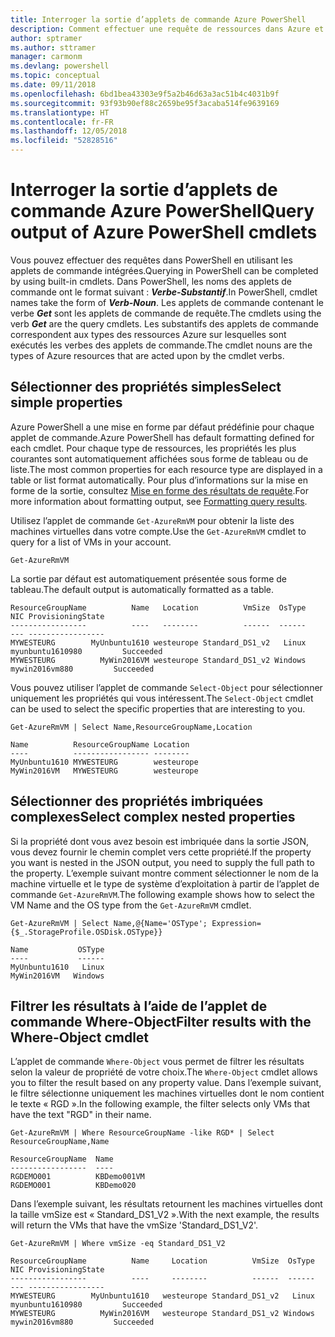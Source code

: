 ```yaml
---
title: Interroger la sortie d’applets de commande Azure PowerShell
description: Comment effectuer une requête de ressources dans Azure et mettre en forme les résultats.
author: sptramer
ms.author: sttramer
manager: carmonm
ms.devlang: powershell
ms.topic: conceptual
ms.date: 09/11/2018
ms.openlocfilehash: 6bd1bea43303e9f5a2b46d63a3ac51b4c4031b9f
ms.sourcegitcommit: 93f93b90ef88c2659be95f3acaba514fe9639169
ms.translationtype: HT
ms.contentlocale: fr-FR
ms.lasthandoff: 12/05/2018
ms.locfileid: "52828516"
---
```

# <a name="query-output-of-azure-powershell-cmdlets"></a><span data-ttu-id="51fbd-103">Interroger la sortie d’applets de commande Azure PowerShell</span><span class="sxs-lookup"><span data-stu-id="51fbd-103">Query output of Azure PowerShell cmdlets</span></span>

<span data-ttu-id="51fbd-104">Vous pouvez effectuer des requêtes dans PowerShell en utilisant les applets de commande intégrées.</span><span class="sxs-lookup"><span data-stu-id="51fbd-104">Querying in PowerShell can be completed by using built-in cmdlets.</span></span> <span data-ttu-id="51fbd-105">Dans PowerShell, les noms des applets de commande ont le format suivant : **_Verbe-Substantif_**.</span><span class="sxs-lookup"><span data-stu-id="51fbd-105">In PowerShell, cmdlet names take the form of **_Verb-Noun_**.</span></span> <span data-ttu-id="51fbd-106">Les applets de commande contenant le verbe **_Get_** sont les applets de commande de requête.</span><span class="sxs-lookup"><span data-stu-id="51fbd-106">The cmdlets using the verb **_Get_** are the query cmdlets.</span></span> <span data-ttu-id="51fbd-107">Les substantifs des applets de commande correspondent aux types des ressources Azure sur lesquelles sont exécutés les verbes des applets de commande.</span><span class="sxs-lookup"><span data-stu-id="51fbd-107">The cmdlet nouns are the types of Azure resources that are acted upon by the cmdlet verbs.</span></span>

## <a name="select-simple-properties"></a><span data-ttu-id="51fbd-108">Sélectionner des propriétés simples</span><span class="sxs-lookup"><span data-stu-id="51fbd-108">Select simple properties</span></span>

<span data-ttu-id="51fbd-109">Azure PowerShell a une mise en forme par défaut prédéfinie pour chaque applet de commande.</span><span class="sxs-lookup"><span data-stu-id="51fbd-109">Azure PowerShell has default formatting defined for each cmdlet.</span></span> <span data-ttu-id="51fbd-110">Pour chaque type de ressources, les propriétés les plus courantes sont automatiquement affichées sous forme de tableau ou de liste.</span><span class="sxs-lookup"><span data-stu-id="51fbd-110">The most common properties for each resource type are displayed in a table or list format automatically.</span></span> <span data-ttu-id="51fbd-111">Pour plus d’informations sur la mise en forme de la sortie, consultez [Mise en forme des résultats de requête](formatting-output.md).</span><span class="sxs-lookup"><span data-stu-id="51fbd-111">For more information about formatting output, see [Formatting query results](formatting-output.md).</span></span>

<span data-ttu-id="51fbd-112">Utilisez l’applet de commande `Get-AzureRmVM` pour obtenir la liste des machines virtuelles dans votre compte.</span><span class="sxs-lookup"><span data-stu-id="51fbd-112">Use the `Get-AzureRmVM` cmdlet to query for a list of VMs in your account.</span></span>

```azurepowershell-interactive
Get-AzureRmVM
```

<span data-ttu-id="51fbd-113">La sortie par défaut est automatiquement présentée sous forme de tableau.</span><span class="sxs-lookup"><span data-stu-id="51fbd-113">The default output is automatically formatted as a table.</span></span>

```output
ResourceGroupName          Name   Location          VmSize  OsType              NIC ProvisioningState
-----------------          ----   --------          ------  ------              --- -----------------
MYWESTEURG        MyUnbuntu1610 westeurope Standard_DS1_v2   Linux myunbuntu1610980         Succeeded
MYWESTEURG          MyWin2016VM westeurope Standard_DS1_v2 Windows   mywin2016vm880         Succeeded
```

<span data-ttu-id="51fbd-114">Vous pouvez utiliser l’applet de commande `Select-Object` pour sélectionner uniquement les propriétés qui vous intéressent.</span><span class="sxs-lookup"><span data-stu-id="51fbd-114">The `Select-Object` cmdlet can be used to select the specific properties that are interesting to you.</span></span>

```azurepowershell-interactive
Get-AzureRmVM | Select Name,ResourceGroupName,Location
```

```output
Name          ResourceGroupName Location
----          ----------------- --------
MyUnbuntu1610 MYWESTEURG        westeurope
MyWin2016VM   MYWESTEURG        westeurope
```

## <a name="select-complex-nested-properties"></a><span data-ttu-id="51fbd-115">Sélectionner des propriétés imbriquées complexes</span><span class="sxs-lookup"><span data-stu-id="51fbd-115">Select complex nested properties</span></span>

<span data-ttu-id="51fbd-116">Si la propriété dont vous avez besoin est imbriquée dans la sortie JSON, vous devez fournir le chemin complet vers cette propriété.</span><span class="sxs-lookup"><span data-stu-id="51fbd-116">If the property you want is nested in the JSON output, you need to supply the full path to the property.</span></span> <span data-ttu-id="51fbd-117">L’exemple suivant montre comment sélectionner le nom de la machine virtuelle et le type de système d’exploitation à partir de l’applet de commande `Get-AzureRmVM`.</span><span class="sxs-lookup"><span data-stu-id="51fbd-117">The following example shows how to select the VM Name and the OS type from the `Get-AzureRmVM` cmdlet.</span></span>

```azurepowershell-interactive
Get-AzureRmVM | Select Name,@{Name='OSType'; Expression={$_.StorageProfile.OSDisk.OSType}}
```

```output
Name           OSType
----           ------
MyUnbuntu1610   Linux
MyWin2016VM   Windows
```

## <a name="filter-results-with-the-where-object-cmdlet"></a><span data-ttu-id="51fbd-118">Filtrer les résultats à l’aide de l’applet de commande Where-Object</span><span class="sxs-lookup"><span data-stu-id="51fbd-118">Filter results with the Where-Object cmdlet</span></span>

<span data-ttu-id="51fbd-119">L’applet de commande `Where-Object` vous permet de filtrer les résultats selon la valeur de propriété de votre choix.</span><span class="sxs-lookup"><span data-stu-id="51fbd-119">The `Where-Object` cmdlet allows you to filter the result based on any property value.</span></span> <span data-ttu-id="51fbd-120">Dans l’exemple suivant, le filtre sélectionne uniquement les machines virtuelles dont le nom contient le texte « RGD ».</span><span class="sxs-lookup"><span data-stu-id="51fbd-120">In the following example, the filter selects only VMs that have the text "RGD" in their name.</span></span>

```azurepowershell-interactive
Get-AzureRmVM | Where ResourceGroupName -like RGD* | Select ResourceGroupName,Name
```

```output
ResourceGroupName  Name
-----------------  ----
RGDEMO001          KBDemo001VM
RGDEMO001          KBDemo020
```

<span data-ttu-id="51fbd-121">Dans l’exemple suivant, les résultats retournent les machines virtuelles dont la taille vmSize est « Standard_DS1_V2 ».</span><span class="sxs-lookup"><span data-stu-id="51fbd-121">With the next example, the results will return the VMs that have the vmSize 'Standard_DS1_V2'.</span></span>

```azurepowershell-interactive
Get-AzureRmVM | Where vmSize -eq Standard_DS1_V2
```

```output
ResourceGroupName          Name     Location          VmSize  OsType              NIC ProvisioningState
-----------------          ----     --------          ------  ------              --- -----------------
MYWESTEURG        MyUnbuntu1610   westeurope Standard_DS1_v2   Linux myunbuntu1610980         Succeeded
MYWESTEURG          MyWin2016VM   westeurope Standard_DS1_v2 Windows   mywin2016vm880         Succeeded
```